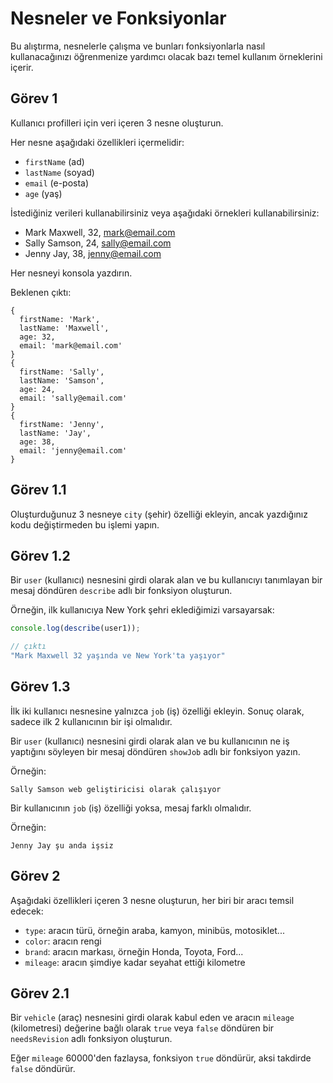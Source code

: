 # Nesneler ve Fonksiyonlar

Bu alıştırma, nesnelerle çalışma ve bunları fonksiyonlarla nasıl kullanacağınızı öğrenmenize yardımcı olacak bazı temel kullanım örneklerini içerir.

## Görev 1

Kullanıcı profilleri için veri içeren 3 nesne oluşturun.

Her nesne aşağıdaki özellikleri içermelidir:

- `firstName` (ad)
- `lastName` (soyad)
- `email` (e-posta)
- `age` (yaş)

İstediğiniz verileri kullanabilirsiniz veya aşağıdaki örnekleri kullanabilirsiniz:

- Mark Maxwell, 32, mark@email.com
- Sally Samson, 24, sally@email.com
- Jenny Jay, 38, jenny@email.com

Her nesneyi konsola yazdırın.

Beklenen çıktı:

```plaintext
{
  firstName: 'Mark',
  lastName: 'Maxwell',
  age: 32,
  email: 'mark@email.com'
}
{
  firstName: 'Sally',
  lastName: 'Samson',
  age: 24,
  email: 'sally@email.com'
}
{
  firstName: 'Jenny',
  lastName: 'Jay',
  age: 38,
  email: 'jenny@email.com'
}
```

## Görev 1.1

Oluşturduğunuz 3 nesneye `city` (şehir) özelliği ekleyin, ancak yazdığınız kodu değiştirmeden bu işlemi yapın.

## Görev 1.2

Bir `user` (kullanıcı) nesnesini girdi olarak alan ve bu kullanıcıyı tanımlayan bir mesaj döndüren `describe` adlı bir fonksiyon oluşturun.

Örneğin, ilk kullanıcıya New York şehri eklediğimizi varsayarsak:

```javascript
console.log(describe(user1));

// çıktı
"Mark Maxwell 32 yaşında ve New York'ta yaşıyor"
```

## Görev 1.3

İlk iki kullanıcı nesnesine yalnızca `job` (iş) özelliği ekleyin. Sonuç olarak, sadece ilk 2 kullanıcının bir işi olmalıdır.

Bir `user` (kullanıcı) nesnesini girdi olarak alan ve bu kullanıcının ne iş yaptığını söyleyen bir mesaj döndüren `showJob` adlı bir fonksiyon yazın.

Örneğin:

```plaintext
Sally Samson web geliştiricisi olarak çalışıyor
```

Bir kullanıcının `job` (iş) özelliği yoksa, mesaj farklı olmalıdır.

Örneğin:

```plaintext
Jenny Jay şu anda işsiz
```

## Görev 2

Aşağıdaki özellikleri içeren 3 nesne oluşturun, her biri bir aracı temsil edecek:

- `type`: aracın türü, örneğin araba, kamyon, minibüs, motosiklet...
- `color`: aracın rengi
- `brand`: aracın markası, örneğin Honda, Toyota, Ford...
- `mileage`: aracın şimdiye kadar seyahat ettiği kilometre

## Görev 2.1

Bir `vehicle` (araç) nesnesini girdi olarak kabul eden ve aracın `mileage` (kilometresi) değerine bağlı olarak `true` veya `false` döndüren bir `needsRevision` adlı fonksiyon oluşturun.

Eğer `mileage` 60000'den fazlaysa, fonksiyon `true` döndürür, aksi takdirde `false` döndürür.